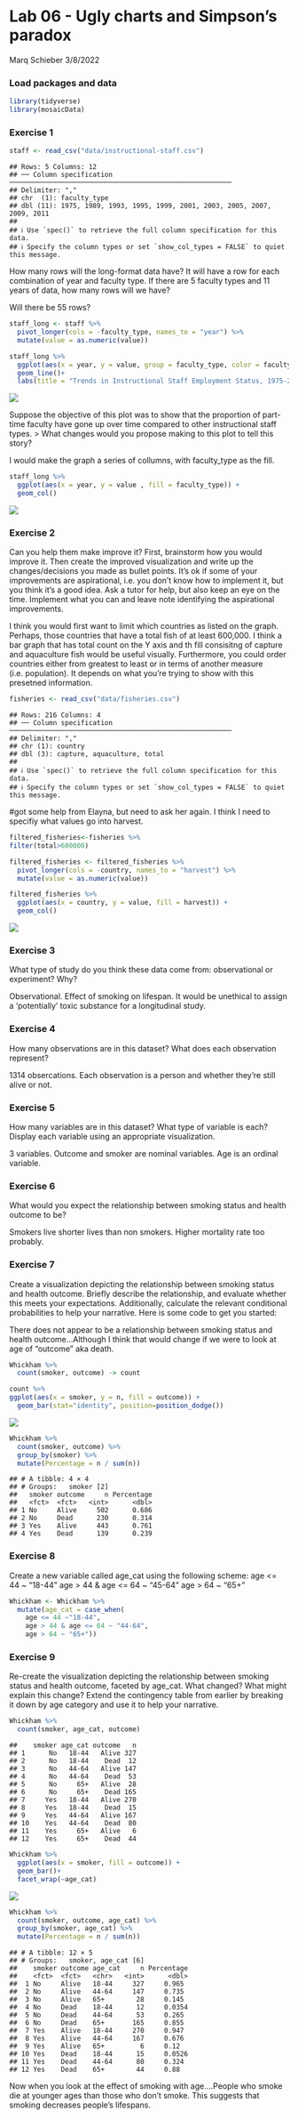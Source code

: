 Lab 06 - Ugly charts and Simpson’s paradox
================
Marq Schieber
3/8/2022

### Load packages and data

``` r
library(tidyverse) 
library(mosaicData)
```

### Exercise 1

``` r
staff <- read_csv("data/instructional-staff.csv")
```

    ## Rows: 5 Columns: 12
    ## ── Column specification ────────────────────────────────────────────────────────
    ## Delimiter: ","
    ## chr  (1): faculty_type
    ## dbl (11): 1975, 1989, 1993, 1995, 1999, 2001, 2003, 2005, 2007, 2009, 2011
    ## 
    ## ℹ Use `spec()` to retrieve the full column specification for this data.
    ## ℹ Specify the column types or set `show_col_types = FALSE` to quiet this message.

How many rows will the long-format data have? It will have a row for
each combination of year and faculty type. If there are 5 faculty types
and 11 years of data, how many rows will we have?

Will there be 55 rows?

``` r
staff_long <- staff %>%
  pivot_longer(cols = -faculty_type, names_to = "year") %>%
  mutate(value = as.numeric(value))
```

``` r
staff_long %>%
  ggplot(aes(x = year, y = value, group = faculty_type, color = faculty_type)) +
  geom_line()+
  labs(title = "Trends in Instructional Staff Employment Status, 1975-2011", y = "Percent", x = "Year", color = "Faculty Type")
```

![](lab-06_files/figure-gfm/line%20plot%201-1.png)<!-- -->

Suppose the objective of this plot was to show that the proportion of
part-time faculty have gone up over time compared to other instructional
staff types. \> What changes would you propose making to this plot to
tell this story?

I would make the graph a series of collumns, with faculty_type as the
fill.

``` r
staff_long %>% 
  ggplot(aes(x = year, y = value , fill = faculty_type)) +
  geom_col()
```

![](lab-06_files/figure-gfm/unnamed-chunk-3-1.png)<!-- -->

### Exercise 2

Can you help them make improve it? First, brainstorm how you would
improve it. Then create the improved visualization and write up the
changes/decisions you made as bullet points. It’s ok if some of your
improvements are aspirational, i.e. you don’t know how to implement it,
but you think it’s a good idea. Ask a tutor for help, but also keep an
eye on the time. Implement what you can and leave note identifying the
aspirational improvements.

I think you would first want to limit which countries as listed on the
graph. Perhaps, those countries that have a total fish of at least
600,000. I think a bar graph that has total count on the Y axis and th
fill consisitng of capture and aquaculture fish would be useful
visually. Furthermore, you could order countries either from greatest to
least or in terms of another measure (i.e. population). It depends on
what you’re trying to show with this presetned information.

``` r
fisheries <- read_csv("data/fisheries.csv")
```

    ## Rows: 216 Columns: 4
    ## ── Column specification ────────────────────────────────────────────────────────
    ## Delimiter: ","
    ## chr (1): country
    ## dbl (3): capture, aquaculture, total
    ## 
    ## ℹ Use `spec()` to retrieve the full column specification for this data.
    ## ℹ Specify the column types or set `show_col_types = FALSE` to quiet this message.

\#got some help from Elayna, but need to ask her again. I think I need
to specifiy what values go into harvest.

``` r
filtered_fisheries<-fisheries %>% 
filter(total>600000)

filtered_fisheries <- filtered_fisheries %>%
  pivot_longer(cols = -country, names_to = "harvest") %>%
  mutate(value = as.numeric(value))

filtered_fisheries %>% 
  ggplot(aes(x = country, y = value, fill = harvest)) +
  geom_col()
```

![](lab-06_files/figure-gfm/unnamed-chunk-5-1.png)<!-- -->

### Exercise 3

What type of study do you think these data come from: observational or
experiment? Why?

Observational. Effect of smoking on lifespan. It would be unethical to
assign a ‘potentially’ toxic substance for a longitudinal study.

### Exercise 4

How many observations are in this dataset? What does each observation
represent?

1314 obsercations. Each observation is a person and whether they’re
still alive or not.

### Exercise 5

How many variables are in this dataset? What type of variable is each?
Display each variable using an appropriate visualization.

3 variables. Outcome and smoker are nominal variables. Age is an ordinal
variable.

### Exercise 6

What would you expect the relationship between smoking status and health
outcome to be?

Smokers live shorter lives than non smokers. Higher mortality rate too
probably.

### Exercise 7

Create a visualization depicting the relationship between smoking status
and health outcome. Briefly describe the relationship, and evaluate
whether this meets your expectations. Additionally, calculate the
relevant conditional probabilities to help your narrative. Here is some
code to get you started:

There does not appear to be a relationship between smoking status and
health outcome…Although I think that would change if we were to look at
age of “outcome” aka death.

``` r
Whickham %>%
  count(smoker, outcome) -> count

count %>%
ggplot(aes(x = smoker, y = n, fill = outcome)) +
  geom_bar(stat="identity", position=position_dodge())
```

![](lab-06_files/figure-gfm/unnamed-chunk-6-1.png)<!-- -->

``` r
Whickham %>% 
  count(smoker, outcome) %>% 
  group_by(smoker) %>% 
  mutate(Percentage = n / sum(n))
```

    ## # A tibble: 4 × 4
    ## # Groups:   smoker [2]
    ##   smoker outcome     n Percentage
    ##   <fct>  <fct>   <int>      <dbl>
    ## 1 No     Alive     502      0.686
    ## 2 No     Dead      230      0.314
    ## 3 Yes    Alive     443      0.761
    ## 4 Yes    Dead      139      0.239

### Exercise 8

Create a new variable called age_cat using the following scheme: age \<=
44 \~ “18-44” age \> 44 & age \<= 64 \~ “45-64” age \> 64 \~ “65+”

``` r
Whickham <- Whickham %>% 
  mutate(age_cat = case_when(
    age <= 44 ~"18-44",
    age > 44 & age <= 64 ~ "44-64",
    age > 64 ~ "65+"))
```

### Exercise 9

Re-create the visualization depicting the relationship between smoking
status and health outcome, faceted by age_cat. What changed? What might
explain this change? Extend the contingency table from earlier by
breaking it down by age category and use it to help your narrative.

``` r
Whickham %>%
  count(smoker, age_cat, outcome)
```

    ##    smoker age_cat outcome   n
    ## 1      No   18-44   Alive 327
    ## 2      No   18-44    Dead  12
    ## 3      No   44-64   Alive 147
    ## 4      No   44-64    Dead  53
    ## 5      No     65+   Alive  28
    ## 6      No     65+    Dead 165
    ## 7     Yes   18-44   Alive 270
    ## 8     Yes   18-44    Dead  15
    ## 9     Yes   44-64   Alive 167
    ## 10    Yes   44-64    Dead  80
    ## 11    Yes     65+   Alive   6
    ## 12    Yes     65+    Dead  44

``` r
Whickham %>% 
  ggplot(aes(x = smoker, fill = outcome)) +
  geom_bar()+
  facet_wrap(~age_cat)
```

![](lab-06_files/figure-gfm/unnamed-chunk-7-1.png)<!-- -->

``` r
Whickham %>% 
  count(smoker, outcome, age_cat) %>% 
  group_by(smoker, age_cat) %>% 
  mutate(Percentage = n / sum(n))
```

    ## # A tibble: 12 × 5
    ## # Groups:   smoker, age_cat [6]
    ##    smoker outcome age_cat     n Percentage
    ##    <fct>  <fct>   <chr>   <int>      <dbl>
    ##  1 No     Alive   18-44     327     0.965 
    ##  2 No     Alive   44-64     147     0.735 
    ##  3 No     Alive   65+        28     0.145 
    ##  4 No     Dead    18-44      12     0.0354
    ##  5 No     Dead    44-64      53     0.265 
    ##  6 No     Dead    65+       165     0.855 
    ##  7 Yes    Alive   18-44     270     0.947 
    ##  8 Yes    Alive   44-64     167     0.676 
    ##  9 Yes    Alive   65+         6     0.12  
    ## 10 Yes    Dead    18-44      15     0.0526
    ## 11 Yes    Dead    44-64      80     0.324 
    ## 12 Yes    Dead    65+        44     0.88

Now when you look at the effect of smoking with age….People who smoke
die at younger ages than those who don’t smoke. This suggests that
smoking decreases people’s lifespans.
